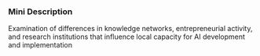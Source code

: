 ### Mini Description

Examination of differences in knowledge networks, entrepreneurial activity, and research institutions that influence local capacity for AI development and implementation
